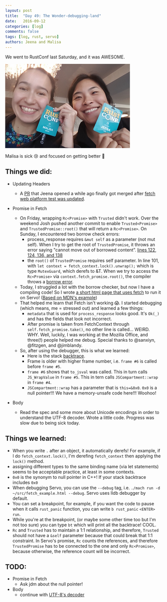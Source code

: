 ```yaml
---
layout: post
title:  "Day 49: The Wonder-debugging-land"
date:   2016-09-12
categories: [log]
comments: false
tags: [log, rust, servo]
authors: Jeena and Malisa
---
```

We went to RustConf last Saturday, and it was AWESOME.

![jammin the rustconf](/img/jammin-the-rustconf.jpg)

Malisa is sick :cry: and focused on getting better :tea:

## Things we did:
- Updating Headers
    - A [PR](https://github.com/servo/servo/pull/13004) that Jeena opened a while ago finally got merged after [fetch web platform test was updated](https://github.com/w3c/web-platform-tests/pull/3646).

- Promise in Fetch
    - On Friday, wrapping `Rc<Promise>` with `Trusted` didn't work. Over the weekend Josh pushed another commit to enable `Trusted<Promise>` and `TrustedPromise::root()` that will return a `Rc<Promise>`. On Sunday, I encountered two borrow check errors:
        - process_response requires `&mut self` as a parameter (not mut self). When I try to get the root of `TrustedPromise`, it throws an error saying "cannot move out of borrowed content”. [lines 122, 124, 136, and 138](https://gist.github.com/jeenalee/8f5ee01bb35188e1c3a18e366bd6967b#file-fetch-rs-L118-L141)
        - the `root()` of `TrustedPromise` requires self parameter. In line 101, with `let context = fetch_context.lock().unwrap();` which is type `MutexGuard`, which derefs to &T. When we try to access the `Rc<Promise>` via `context.fetch_promise.root()`, the compiler throws a [borrow error](https://gist.github.com/jeenalee/8f5ee01bb35188e1c3a18e366bd6967b#file-fetch-rs-L101-L103).
    - Today, I struggled a lot with the borrow checker, but now I have a compiling code! So I wrote [a short html page that uses fetch](https://gist.github.com/jeenalee/e68017aa24812a9349b1f3f8fb865b45) to run it on Servo! ([Based on MDN's example](https://github.com/mdn/fetch-examples/blob/gh-pages/fetch-request/index.html))
    - That helped me learn that Fetch isn't working :scream:. I started debugging (which means, me = stressed out) and learned a few things:
        - `metadata` that is used for `process_response` looks good. It's `Ok(_)` and has the fields that look not incorrect.
        - After promise is taken from FetchContext through `self.fetch_promise.take()`, no other line is called... WEIRD. WHY. Well, luckily, I was working at the Mozilla Office, and three(!) people helped me debug. Special thanks to @sanxiyn, @fitzgen, and @jimblandy.
    - So, after using the debugger, this is what we learned:
        - Here is the stack [backtrace](https://www.irccloud.com/pastebin/9kTP1yBn/).
        - Frame is older with higher frame number, i.e. `frame #6` is called before `frame #5`.
        - `frame #6` shows that `to_jsval` was called. This in turn calls `JS_WrapValue` in `frame #5`. This in tern calls `JSCompartment::wrap` in `frame #4`.
        - `JSCompartment::wrap` has a parameter that is `this=&0x0`. `0x0` is a null pointer!!! We have a memory-unsafe code here!!! Woohoo!

- Body
    - Read the spec and some more about Unicode encodings in order to understand the UTF-8 decoder. Wrote a little code. Progress was slow due to being sick today.

## Things we learned:
- When you write `.` after an object, it automatically derefs! For example, if I do `fetch_context.lock()`, I'm derefing `fetch_context` then applying the `lock()` method.
- assigning different types to the same binding name (via let statements) seems to be acceptable practice, at least in some contexts.
- `0x0` is the synonym to null pointer in C++! If your stack backtrace includes `0x0`
- When debugging Servo, you can use the `--debug` tag, i.e. `./mach run -d ~/src/fetch_example.html --debug`. Servo uses lldb debugger by default.
- You can set a breakpoint, for example, if you want the code to pause when it calls `rust_panic` function, you can write `b rust_panic` `<ENTER>` `run`.
- While you're at the breakpoint, (or maybe some other time too but I'm not too sure) you can type `bt` which will print all the backtrace! COOL.
- `Rc` and `Trusted` has to maintain a 1:1 relationship, and therefore, `Trusted` should not have a `&self` parameter because that could break that 1:1 constraint. In Servo's promise, `Rc` counts the references, and therefore `TrustedPromise` has to be connected to the one and only `Rc<Promise>`, because otherwise, the reference count will be incorrect.

## TODO:
- Promise in Fetch
    - Ask jdm about the null pointer!
- Body
    - continue with [UTF-8's decoder](https://encoding.spec.whatwg.org/#utf-8-decode)
